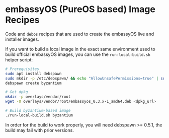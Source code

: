 # embassyOS (PureOS based) Image Recipes

Code and `debos` recipes that are used to create the embassyOS live and
installer images.

If you want to build a local image in the exact same environment used to build
official embassyOS images, you can use the `run-local-build.sh` helper script:

```bash
# Prerequisites
sudo apt install debspawn
sudo mkdir -p /etc/debspawn/ && echo "AllowUnsafePermissions=true" | sudo tee /etc/debspawn/global.toml
debspawn create byzantium

# Get dpkg
mkdir -p overlays/vendor/root
wget -O overlays/vendor/root/embassyos_0.3.x-1_amd64.deb <dpkg_url>

# Build byzantium-based image
./run-local-build.sh byzantium
```

In order for the build to work properly, you will need debspawn >= 0.5.1, the
build may fail with prior versions.
